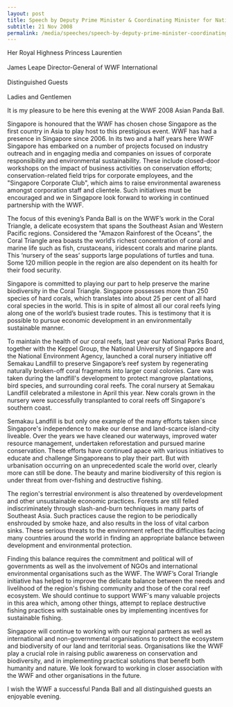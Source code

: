 ```yaml
---
layout: post
title: Speech by Deputy Prime Minister & Coordinating Minister for National Security S Jayakumar at the WWF 2008 Asian Panda Ball
subtitle: 21 Nov 2008
permalink: /media/speeches/speech-by-deputy-prime-minister-coordinating-minister-for-national-security-s-jayakumar-at-the-wwf-2008-asian-panda-ball-21-november-2008
---
```


Her Royal Highness Princess Laurentien
<br><br>
James Leape
Director-General of WWF International
<br><br>
Distinguished Guests
<br><br>
Ladies and Gentlemen

It is my pleasure to be here this evening at the WWF 2008 Asian Panda Ball.

Singapore is honoured that the WWF has chosen chose Singapore as the first country in Asia to play host to this prestigious event. WWF has had a presence in Singapore since 2006. In its two and a half years here WWF Singapore has embarked on a number of projects focused on industry outreach and in engaging media and companies on issues of corporate responsibility and environmental sustainability. These include closed-door workshops on the impact of business activities on conservation efforts; conservation-related field trips for corporate employees, and the "Singapore Corporate Club", which aims to raise environmental awareness amongst corporation staff and clientele. Such initiatives must be encouraged and we in Singapore look forward to working in continued partnership with the WWF.

The focus of this evening’s Panda Ball is on the WWF’s work in the Coral Triangle, a delicate ecosystem that spans the Southeast Asian and Western Pacific regions. Considered the "Amazon Rainforest of the Oceans", the Coral Triangle area boasts the world’s richest concentration of coral and marine life such as fish, crustaceans, iridescent corals and marine plants. This ‘nursery of the seas’ supports large populations of turtles and tuna. Some 120 million people in the region are also dependent on its health for their food security.

Singapore is committed to playing our part to help preserve the marine biodiversity in the Coral Triangle. Singapore possesses more than 250 species of hard corals, which translates into about 25 per cent of all hard coral species in the world. This is in spite of almost all our coral reefs lying along one of the world’s busiest trade routes. This is testimony that it is possible to pursue economic development in an environmentally sustainable manner.

To maintain the health of our coral reefs, last year our National Parks Board, together with the Keppel Group, the National University of Singapore and the National Environment Agency, launched a coral nursery initiative off Semakau Landfill to preserve Singapore’s reef system by regenerating naturally broken-off coral fragments into larger coral colonies. Care was taken during the landfill's development to protect mangrove plantations, bird species, and surrounding coral reefs. The coral nursery at Semakau Landfill celebrated a milestone in April this year. New corals grown in the nursery were successfully transplanted to coral reefs off Singapore's southern coast.

Semakau Landfill is but only one example of the many efforts taken since Singapore's independence to make our dense and land-scarce island-city liveable. Over the years we have cleaned our waterways, improved water resource management, undertaken reforestation and pursued marine conservation. These efforts have continued apace with various initiatives to educate and challenge Singaporeans to play their part. But with urbanisation occurring on an unprecedented scale the world over, clearly more can still be done. The beauty and marine biodiversity of this region is under threat from over-fishing and destructive fishing.

The region's terrestrial environment is also threatened by overdevelopment and other unsustainable economic practices. Forests are still felled indiscriminately through slash-and-burn techniques in many parts of Southeast Asia. Such practices cause the region to be periodically enshrouded by smoke haze, and also results in the loss of vital carbon sinks. These serious threats to the environment reflect the difficulties facing many countries around the world in finding an appropriate balance between development and environmental protection.

Finding this balance requires the commitment and political will of governments as well as the involvement of NGOs and international environmental organisations such as the WWF. The WWF’s Coral Triangle initiative has helped to improve the delicate balance between the needs and livelihood of the region's fishing community and those of the coral reef ecosystem. We should continue to support WWF's many valuable projects in this area which, among other things, attempt to replace destructive fishing practices with sustainable ones by implementing incentives for sustainable fishing.

Singapore will continue to working with our regional partners as well as international and non-governmental organisations to protect the ecosystem and biodiversity of our land and territorial seas. Organisations like the WWF play a crucial role in raising public awareness on conservation and biodiversity, and in implementing practical solutions that benefit both humanity and nature. We look forward to working in closer association with the WWF and other organisations in the future.


I wish the WWF a successful Panda Ball and all distinguished guests an enjoyable evening.
